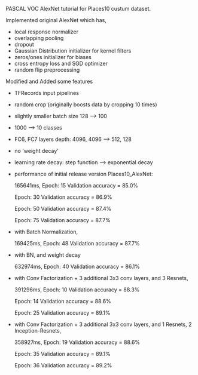 PASCAL VOC AlexNet tutorial for Places10 custum dataset.

Implemented original AlexNet which has,
- local response normalizer
- overlapping pooling
- dropout
- Gaussian Distribution initializer for kernel filters
- zeros/ones initializer for biases
- cross entropy loss and SGD optimizer
- random flip preprocessing

Modified and Added some features
- TFRecords input pipelines
- random crop (originally boosts data by cropping 10 times)
- slightly smaller batch size 128 --> 100
- 1000 --> 10 classes
- FC6, FC7 layers depth: 4096, 4096 --> 512, 128
- no 'weight decay'
- learning rate decay: step function --> exponential decay

- performance of initial release version Places10_AlexNet:

  165641ms, Epoch: 15 Validation accuracy = 85.0%

  Epoch: 30 Validation accuracy = 86.9%

  Epoch: 50 Validation accuracy = 87.4%

  Epoch: 75 Validation accuracy = 87.7%

- with Batch Normalization,

  169425ms, Epoch: 48 Validation accuracy = 87.7%

- with BN, and weight decay

  632974ms, Epoch: 40 Validation accuracy = 86.1%

- with Conv Factorization + 3 additional 3x3 conv layers, and 3 Resnets,

  391296ms, Epoch: 10 Validation accuracy = 88.3%

  Epoch: 14 Validation accuracy = 88.6%

  Epoch: 25 Validation accuracy = 89.1%

- with Conv Factorization + 3 additional 3x3 conv layers, and 1 Resnets, 2 Inception-Resnets,

  358927ms, Epoch: 19 Validation accuracy = 88.6%

  Epoch: 35 Validation accuracy = 89.1%

  Epoch: 36 Validation accuracy = 89.2%

